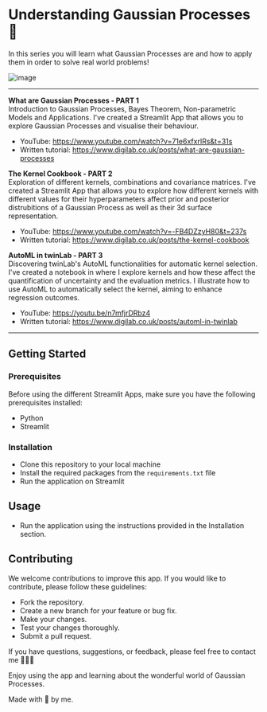 # Understanding Gaussian Processes 💭

In this series you will learn what Gaussian Processes are and how to apply them in order to solve real world problems!

![image](https://github.com/anarojoecheburua/Gaussian-Processes---The-Basics-APP/assets/66911701/abaf7195-3b49-42a1-b193-8b678c5d1cc8)



--- 

**What are Gaussian Processes - PART 1** </br>
Introduction to Gaussian Processes, Bayes Theorem, Non-parametric Models and Applications. 
I've created a Streamlit App that allows you to explore Gaussian Processes and visualise their behaviour.

- YouTube: https://www.youtube.com/watch?v=71e6xfxrIRs&t=31s
- Written tutorial: https://www.digilab.co.uk/posts/what-are-gaussian-processes

**The Kernel Cookbook - PART 2** </br>
Exploration of different kernels, combinations and covariance matrices. 
I've created a Streamlit App that allows you to explore how different kernels with different values for their hyperparameters affect prior and posterior distrubitions of a Gaussian Process as well as their 3d surface representation.

- YouTube: https://www.youtube.com/watch?v=-FB4DZzyH80&t=237s
- Written tutorial: https://www.digilab.co.uk/posts/the-kernel-cookbook


**AutoML in twinLab - PART 3** </br>
Discovering twinLab's AutoML functionalities for automatic kernel selection.
I've created a notebook in where I explore kernels and how these affect the quantification of uncertainty and the evaluation metrics. I illustrate how to use AutoML to automatically select the kernel, aiming to enhance regression outcomes.

- YouTube: https://youtu.be/n7mfjrDRbz4
- Written tutorial: https://www.digilab.co.uk/posts/automl-in-twinlab


---

## Getting Started

### Prerequisites

Before using the different Streamlit Apps, make sure you have the following prerequisites installed:

- Python
- Streamlit

### Installation
- Clone this repository to your local machine
- Install the required packages from the `requirements.txt` file
- Run the application on Streamlit

## Usage
- Run the application using the instructions provided in the Installation section.

## Contributing
We welcome contributions to improve this app. If you would like to contribute, please follow these guidelines:

- Fork the repository.
- Create a new branch for your feature or bug fix.
- Make your changes.
- Test your changes thoroughly.
- Submit a pull request.


If you have questions, suggestions, or feedback, please feel free to contact me 👱🏻‍♀️

Enjoy using the app and learning about the wonderful world of Gaussian Processes.

Made with 🤍 by me.
